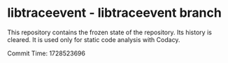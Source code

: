# libtraceevent - libtraceevent branch

This repository contains the frozen state of the repository.
Its history is cleared. It is used only for static code
analysis with Codacy.

Commit Time: 1728523696